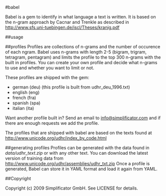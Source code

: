 #babel

Babel is a gem to identify in what language a text is written.
It is based on the n-gram approach by Cacnar and Trenkle as described 
in http://www.sfs.uni-tuebingen.de/iscl/Theses/kranig.pdf


##usage


##profiles
Profiles are collections of n-grams and the number of occurence of each ngram.
Babel uses n-grams with length 2-5 (bigram, trigram, tetragram, pentagram) and limits the profile 
to the top 300 n-grams with the built in profiles. You can create your own profile and decide 
what n-grams to use and whether you want to limit or not.

These profiles are shipped with the gem: 
 * german (deu) (this profile is built from udhr_deu_1996.txt)
 * english (eng)
 * french (fra)
 * spanish (spa)
 * italian (ita)
 
Want another profile built in? Send an email to info@simplificator.com and if there are enough 
requests we add the profile.

The profiles that are shipped with babel are based on the texts found at
http://www.unicode.org/udhr/index_by_code.html

##generating profiles
Profiles can be generated with the data found in _data/udhr_text.zip_ or with any other text.
You can download the latest version of training data from http://www.unicode.org/udhr/assemblies/udhr_txt.zip
Once a profile is generated, Babel can store it in YAML format and load it again from YAML.



##Copyright

Copyright (c) 2009 Simplificator GmbH. See LICENSE for details.
